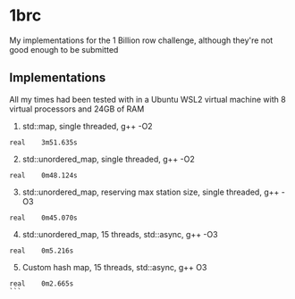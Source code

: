 # 1brc
My implementations for the 1 Billion row challenge, although they're not good enough to be submitted

## Implementations
All my times had been tested with in a Ubuntu WSL2 virtual machine with 8 virtual processors and 24GB of RAM

1. std::map, single threaded, g++ -O2
```console
real    3m51.635s
```

2. std::unordered_map, single threaded, g++ -O2
```console
real    0m48.124s
```

3. std::unordered_map, reserving max station size, single threaded, g++ -O3
```console
real    0m45.070s
```

4. std::unordered_map, 15 threads, std::async, g++ -O3
```console
real    0m5.216s
```

5. Custom hash map, 15 threads, std::async, g++ O3
````console
real    0m2.665s
```